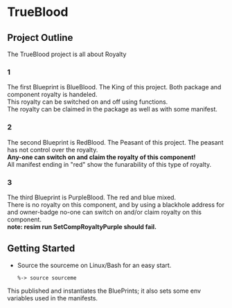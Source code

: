 # TrueBlood
## Project Outline

The TrueBlood project is all about Royalty</br>
### 1
The first Blueprint is BlueBlood. The King of this project.
Both package and component royalty is handeled.</br>
This royalty can be switched on and off using functions.</br>
The royalty can be claimed in the package as well as with some manifest.

### 2
The second Blueprint is RedBlood. The Peasant of this project.
The peasant has not control over the royalty.</br> 
<strong>Any-one can switch on and claim the royalty of this component!</strong></br>
All manifest ending in "red" show the funarability of this type of royalty.

### 3
The third Blueprint is PurpleBlood. The red and blue mixed.</br>
There is no royalty on this component, and by using a blackhole address for
and owner-badge no-one can switch on and/or claim royalty on this component.</br>
<strong>note: resim run SetCompRoyaltyPurple should fail.</strong> 

## Getting Started
-   Source the sourceme on Linux/Bash for an easy start.

        %-> source sourceme

This published and instantiates the BluePrints; it also sets some env variables used in the manifests.